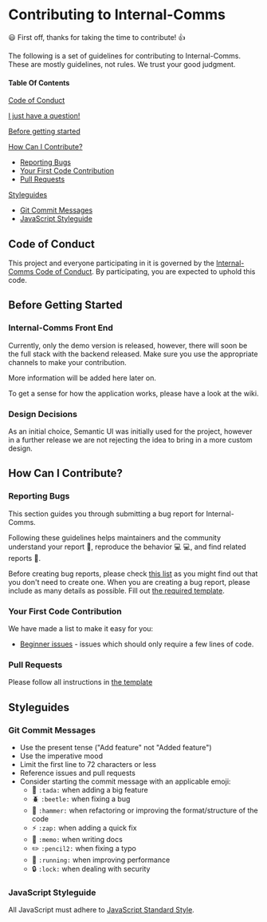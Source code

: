 # Contributing to Internal-Comms

:smiley: First off, thanks for taking the time to contribute! :+1:

The following is a set of guidelines for contributing to Internal-Comms. These are mostly guidelines, not rules. We trust your good judgment.

#### Table Of Contents

[Code of Conduct](#code-of-conduct)

[I just have a question!](#i-just-have-a-question)

[Before getting started](#before-getting-started)

[How Can I Contribute?](#how-can-i-contribute)

-   [Reporting Bugs](#reporting-bugs)
-   [Your First Code Contribution](#your-first-code-contribution)
-   [Pull Requests](#pull-requests)

[Styleguides](#styleguides)

-   [Git Commit Messages](#git-commit-messages)
-   [JavaScript Styleguide](#javascript-styleguide)

## Code of Conduct

This project and everyone participating in it is governed by the [Internal-Comms Code of Conduct](CODE_OF_CONDUCT.md). By participating, you are expected to uphold this code.

## Before Getting Started

### Internal-Comms Front End

Currently, only the demo version is released, however, there will soon be the full stack with the backend released. Make sure you use the appropriate channels to make your contribution.

More information will be added here later on.

To get a sense for how the application works, please have a look at the wiki.

### Design Decisions

As an initial choice, Semantic UI was initially used for the project, however in a further release we are not rejecting the idea to bring in a more custom design.

## How Can I Contribute?

### Reporting Bugs

This section guides you through submitting a bug report for Internal-Comms.

Following these guidelines helps maintainers and the community understand your report :pencil:, reproduce the behavior :computer: :computer:, and find related reports :mag_right:.

Before creating bug reports, please check [this list](https://github.com/syldess/internal-comms/issues) as you might find out that you don't need to create one. When you are creating a bug report, please include as many details as possible. Fill out [the required template](#!).

### Your First Code Contribution

We have made a list to make it easy for you:

-   [Beginner issues](#!) - issues which should only require a few lines of code.

### Pull Requests

Please follow all instructions in [the template](#!)

## Styleguides

### Git Commit Messages

-   Use the present tense ("Add feature" not "Added feature")
-   Use the imperative mood
-   Limit the first line to 72 characters or less
-   Reference issues and pull requests
-   Consider starting the commit message with an applicable emoji:
    -   :tada: `:tada:` when adding a big feature
    -   :beetle: `:beetle:` when fixing a bug
    -   :hammer: `:hammer:` when refactoring or improving the format/structure of the code
    -   :zap: `:zap:` when adding a quick fix
    -   :memo: `:memo:` when writing docs
    -   :pencil2: `:pencil2:` when fixing a typo
    -   :running: `:running:` when improving performance
    -   :lock: `:lock:` when dealing with security

### JavaScript Styleguide

All JavaScript must adhere to [JavaScript Standard Style](https://standardjs.com/).
